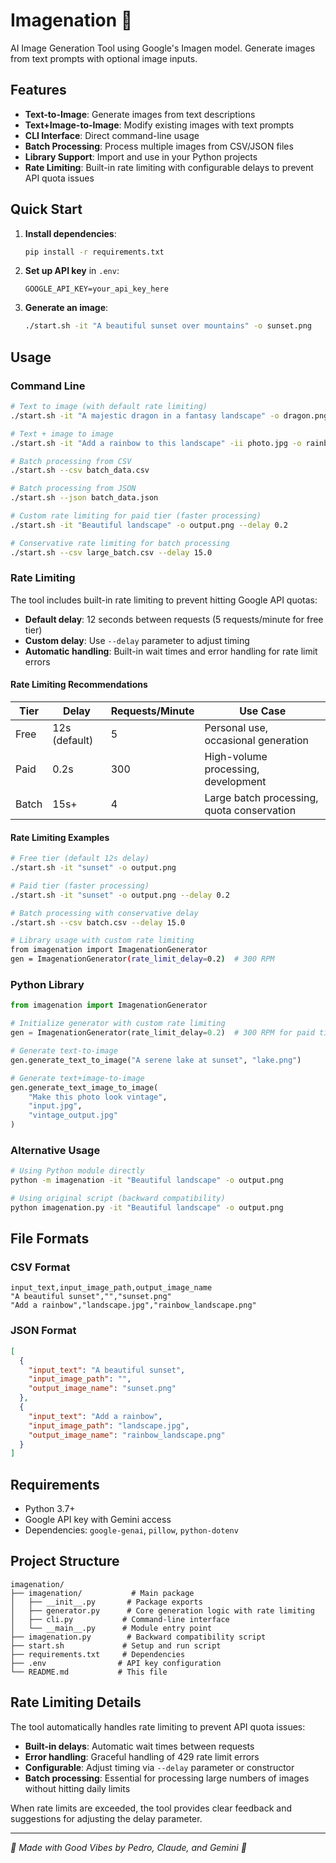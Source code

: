 # Imagenation 🎨

AI Image Generation Tool using Google's Imagen model. Generate images from text prompts with optional image inputs.

## Features

- **Text-to-Image**: Generate images from text descriptions
- **Text+Image-to-Image**: Modify existing images with text prompts  
- **CLI Interface**: Direct command-line usage
- **Batch Processing**: Process multiple images from CSV/JSON files
- **Library Support**: Import and use in your Python projects
- **Rate Limiting**: Built-in rate limiting with configurable delays to prevent API quota issues

## Quick Start

1. **Install dependencies**:
   ```bash
   pip install -r requirements.txt
   ```

2. **Set up API key** in `.env`:
   ```
   GOOGLE_API_KEY=your_api_key_here
   ```

3. **Generate an image**:
   ```bash
   ./start.sh -it "A beautiful sunset over mountains" -o sunset.png
   ```

## Usage

### Command Line

```bash
# Text to image (with default rate limiting)
./start.sh -it "A majestic dragon in a fantasy landscape" -o dragon.png

# Text + image to image  
./start.sh -it "Add a rainbow to this landscape" -ii photo.jpg -o rainbow_photo.png

# Batch processing from CSV
./start.sh --csv batch_data.csv

# Batch processing from JSON
./start.sh --json batch_data.json

# Custom rate limiting for paid tier (faster processing)
./start.sh -it "Beautiful landscape" -o output.png --delay 0.2

# Conservative rate limiting for batch processing
./start.sh --csv large_batch.csv --delay 15.0
```

### Rate Limiting

The tool includes built-in rate limiting to prevent hitting Google API quotas:

- **Default delay**: 12 seconds between requests (5 requests/minute for free tier)
- **Custom delay**: Use `--delay` parameter to adjust timing
- **Automatic handling**: Built-in wait times and error handling for rate limit errors

#### Rate Limiting Recommendations

| Tier | Delay | Requests/Minute | Use Case |
|------|-------|-----------------|----------|
| Free | 12s (default) | 5 | Personal use, occasional generation |
| Paid | 0.2s | 300 | High-volume processing, development |
| Batch | 15s+ | 4 | Large batch processing, quota conservation |

#### Rate Limiting Examples

```bash
# Free tier (default 12s delay)
./start.sh -it "sunset" -o output.png

# Paid tier (faster processing)
./start.sh -it "sunset" -o output.png --delay 0.2

# Batch processing with conservative delay
./start.sh --csv batch.csv --delay 15.0

# Library usage with custom rate limiting
from imagenation import ImagenationGenerator
gen = ImagenationGenerator(rate_limit_delay=0.2)  # 300 RPM
```

### Python Library

```python
from imagenation import ImagenationGenerator

# Initialize generator with custom rate limiting
gen = ImagenationGenerator(rate_limit_delay=0.2)  # 300 RPM for paid tier

# Generate text-to-image
gen.generate_text_to_image("A serene lake at sunset", "lake.png")

# Generate text+image-to-image
gen.generate_text_image_to_image(
    "Make this photo look vintage", 
    "input.jpg", 
    "vintage_output.jpg"
)
```

### Alternative Usage

```bash
# Using Python module directly
python -m imagenation -it "Beautiful landscape" -o output.png

# Using original script (backward compatibility)
python imagenation.py -it "Beautiful landscape" -o output.png
```

## File Formats

### CSV Format
```csv
input_text,input_image_path,output_image_name
"A beautiful sunset","","sunset.png"
"Add a rainbow","landscape.jpg","rainbow_landscape.png"
```

### JSON Format
```json
[
  {
    "input_text": "A beautiful sunset",
    "input_image_path": "",
    "output_image_name": "sunset.png"
  },
  {
    "input_text": "Add a rainbow", 
    "input_image_path": "landscape.jpg",
    "output_image_name": "rainbow_landscape.png"
  }
]
```

## Requirements

- Python 3.7+
- Google API key with Gemini access
- Dependencies: `google-genai`, `pillow`, `python-dotenv`

## Project Structure

```
imagenation/
├── imagenation/           # Main package
│   ├── __init__.py       # Package exports
│   ├── generator.py      # Core generation logic with rate limiting
│   ├── cli.py           # Command-line interface
│   └── __main__.py      # Module entry point
├── imagenation.py        # Backward compatibility script
├── start.sh             # Setup and run script
├── requirements.txt     # Dependencies
├── .env                # API key configuration
└── README.md           # This file
```

## Rate Limiting Details

The tool automatically handles rate limiting to prevent API quota issues:

- **Built-in delays**: Automatic wait times between requests
- **Error handling**: Graceful handling of 429 rate limit errors
- **Configurable**: Adjust timing via `--delay` parameter or constructor
- **Batch processing**: Essential for processing large numbers of images without hitting daily limits

When rate limits are exceeded, the tool provides clear feedback and suggestions for adjusting the delay parameter.


---
_🌊 Made with Good Vibes by Pedro, Claude, and Gemini 🌊_